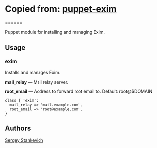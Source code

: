# Copied from: [puppet-exim](https://github.com/stankevich/puppet-exim)
======

Puppet module for installing and managing Exim.

## Usage

### exim

Installs and manages Exim.

**mail_relay** — Mail relay server.

**root_email** — Address to forward root email to. Default: root@$DOMAIN

	class { 'exim':
	  mail_relay => 'mail.example.com',
	  root_email => 'root@example.com',
	}

## Authors

[Sergey Stankevich](https://github.com/stankevich)
